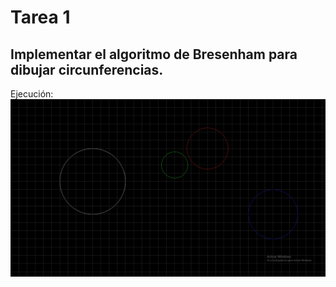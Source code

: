# Tarea 1
## Implementar el algoritmo de Bresenham para dibujar circunferencias.

Ejecución:
<img src="ejecucion.png">